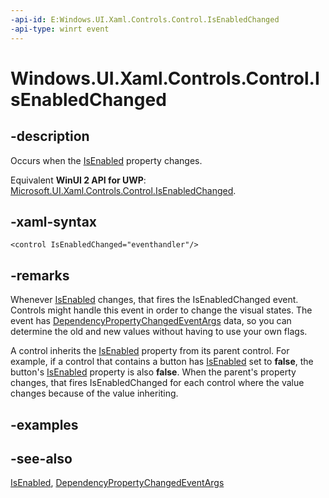 ```yaml
---
-api-id: E:Windows.UI.Xaml.Controls.Control.IsEnabledChanged
-api-type: winrt event
---
```


<!-- Event syntax
public event Windows.UI.Xaml.DependencyPropertyChangedEventHandler IsEnabledChanged
-->

# Windows.UI.Xaml.Controls.Control.IsEnabledChanged

## -description
Occurs when the [IsEnabled](control_isenabled.md) property changes.

Equivalent **WinUI 2 API for UWP**: [Microsoft.UI.Xaml.Controls.Control.IsEnabledChanged](/windows/winui/api/microsoft.ui.xaml.controls.control.isenabledchanged).

## -xaml-syntax
```xaml
<control IsEnabledChanged="eventhandler"/>
```


## -remarks
Whenever [IsEnabled](control_isenabled.md) changes, that fires the IsEnabledChanged event. Controls might handle this event in order to change the visual states. The event has [DependencyPropertyChangedEventArgs](../windows.ui.xaml/dependencypropertychangedeventargs.md) data, so you can determine the old and new values without having to use your own flags.

A control inherits the [IsEnabled](control_isenabled.md) property from its parent control. For example, if a control that contains a button has [IsEnabled](control_isenabled.md) set to **false**, the button's [IsEnabled](control_isenabled.md) property is also **false**. When the parent's property changes, that fires IsEnabledChanged for each control where the value changes because of the value inheriting.

## -examples

## -see-also
[IsEnabled](control_isenabled.md), [DependencyPropertyChangedEventArgs](../windows.ui.xaml/dependencypropertychangedeventargs.md)
